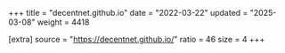 +++
title = "decentnet.github.io"
date = "2022-03-22"
updated = "2025-03-08"
weight = 4418

[extra]
source = "https://decentnet.github.io/"
ratio = 46
size = 4
+++
